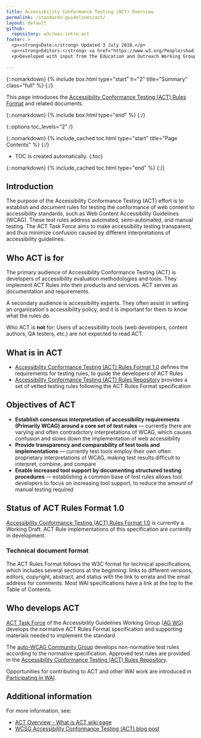 ```yaml
---
title: Accessibility Conformance Testing (ACT) Overview
permalink: /standards-guidelines/act/
layout: default
github:
  repository: w3c/wai-intro-act
footer: >
  <p><strong>Date:</strong> Updated 3 July 2018.</p>
  <p><strong>Editors:</strong> <a href="https://www.w3.org/People/shadi/">Shadi Abou-Zahra</a> and <a href="http://www.w3.org/People/Shawn/">Shawn Lawton Henry</a>.</p>
  <p>Developed with input from the Education and Outreach Working Group (<a href="http://www.w3.org/WAI/EO/">EOWG</a>) and the <a href=" https://www.w3.org/WAI/GL/task-forces/conformance-testing ">ACT Task Force </a>.</p>
  
---
```



{::nomarkdown}
{% include box.html type="start" h="2" title="Summary" class="full" %}
{:/}

This page introduces the [Accessibility Conformance Testing (ACT) Rules Format](https://www.w3.org/TR/act-rules-format/) and related documents.

{::nomarkdown}
{% include box.html type="end" %}
{:/}


{::options toc_levels="2" /}

{::nomarkdown}
{% include_cached toc.html type="start" title="Page Contents" %}
{:/}

-   TOC is created automatically.
{:toc}

{::nomarkdown}
{% include_cached toc.html type="end" %}
{:/}

## Introduction

The purpose of the Accessibility Conformance Testing (ACT) effort is to establish and document rules for testing the conformance of web content to accessibility standards, such as Web Content Accessibility Guidelines (WCAG). These test rules address automated, semi-automated, and manual testing. The ACT Task Force aims to make accessibility testing transparent, and thus minimize confusion caused by different interpretations of accessibility guidelines.

## Who ACT is for

The primary audience of Accessibility Conformance Testing (ACT) is developers of accessibility evaluation methodologies and tools. They implement ACT Rules into their products and services. ACT serves as documentation and requirements.

A secondary audience is accessibility experts. They often assist in setting an organization's accessibility policy, and it is important for them to know what the rules do.

Who ACT is **not** for: Users of accessibility tools (web developers, content authors, QA testers, etc.) are not expected to read ACT.

## What is in ACT

* [Accessibility Conformance Testing (ACT) Rules Format 1.0](https://www.w3.org/TR/act-rules-format/) defines the requirements for testing rules, to guide the developers of ACT Rules
* [Accessibility Conformance Testing (ACT) Rules Repository](https://w3c.github.io/wcag-act-rules/) provides a set of vetted testing rules following the ACT Rules Format specification

## Objectives of ACT

* **Establish consensus interpretation of accessibility requirements (Primarily WCAG) around a core set of test rules** &mdash; currently there are varying and often contradictory interpretations of WCAG, which causes confusion and slows down the implementation of web accessibility
* **Provide transparency and comparability of test tools and implementations** &mdash; currently test tools employ their own often proprietary interpretations of WCAG, making test results difficult to interpret, combine, and compare
* **Enable increased tool support by documenting structured testing procedures** &mdash; establishing a common base of test rules allows tool developers to focus on increasing tool support, to reduce the amount of manual testing required

## Status of ACT Rules Format 1.0

[Accessibility Conformance Testing (ACT) Rules Format 1.0](https://www.w3.org/TR/act-rules-format/) is currently a Working Draft. ACT Rule implementations of this specification are currently in development.

### Technical document format

The ACT Rules Format follows the W3C format for technical specifications, which includes several sections at the beginning: links to different versions, editors, copyright, abstract, and status with the link to errata and the email address for comments. Most WAI specifications have a link at the top to the Table of Contents.

## Who develops ACT

[ACT Task Force](https://www.w3.org/WAI/GL/task-forces/conformance-testing/) of the Accessibility Guidelines Working Group ([AG WG]( https://www.w3.org/WAI/GL/)) develops the normative ACT Rules Format specification and supporting materials needed to implement the standard.

The [auto-WCAG Community Group](https://auto-wcag.github.io/auto-wcag/) develops non-normative test rules according to the normative specification. Approved test rules are provided in the [Accessibility Conformance Testing (ACT) Rules Repository](https://w3c.github.io/wcag-act-rules/).

Opportunities for contributing to ACT and other WAI work are introduced in [Participating in WAI](/WAI/participation).

## Additional information

For more information, see:
* [ACT Overview - What is ACT wiki page](https://www.w3.org/WAI/GL/task-forces/conformance-testing/wiki/ACT_Overview_-_What_is_ACT)
* [WCSG Accessibility Conformance Testing (ACT) blog post](https://www.w3.org/blog/2017/04/wcag-accessibility-conformance-testing-act/)
